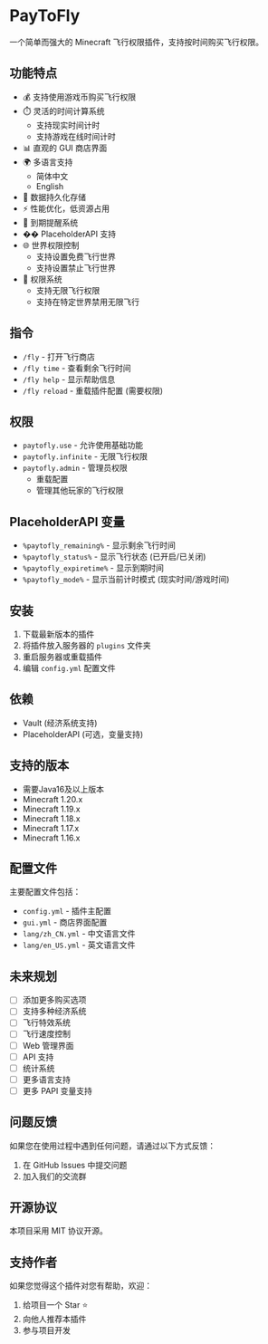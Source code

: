 # PayToFly

一个简单而强大的 Minecraft 飞行权限插件，支持按时间购买飞行权限。

## 功能特点

- 💰 支持使用游戏币购买飞行权限
- ⏱️ 灵活的时间计算系统
  - 支持现实时间计时
  - 支持游戏在线时间计时
- 📊 直观的 GUI 商店界面
- 🌍 多语言支持
  - 简体中文
  - English
- 💾 数据持久化存储
- ⚡ 性能优化，低资源占用
- 🔔 到期提醒系统
- �� PlaceholderAPI 支持
- 🌐 世界权限控制
  - 支持设置免费飞行世界
  - 支持设置禁止飞行世界
- 🔑 权限系统
  - 支持无限飞行权限
  - 支持在特定世界禁用无限飞行

## 指令

- `/fly` - 打开飞行商店
- `/fly time` - 查看剩余飞行时间
- `/fly help` - 显示帮助信息
- `/fly reload` - 重载插件配置 (需要权限)

## 权限

- `paytofly.use` - 允许使用基础功能
- `paytofly.infinite` - 无限飞行权限
- `paytofly.admin` - 管理员权限
  - 重载配置
  - 管理其他玩家的飞行权限

## PlaceholderAPI 变量

- `%paytofly_remaining%` - 显示剩余飞行时间
- `%paytofly_status%` - 显示飞行状态 (已开启/已关闭)
- `%paytofly_expiretime%` - 显示到期时间
- `%paytofly_mode%` - 显示当前计时模式 (现实时间/游戏时间)

## 安装

1. 下载最新版本的插件
2. 将插件放入服务器的 `plugins` 文件夹
3. 重启服务器或重载插件
4. 编辑 `config.yml` 配置文件

## 依赖

- Vault (经济系统支持)
- PlaceholderAPI (可选，变量支持)

## 支持的版本
- 需要Java16及以上版本
- Minecraft 1.20.x
- Minecraft 1.19.x
- Minecraft 1.18.x
- Minecraft 1.17.x
- Minecraft 1.16.x

## 配置文件

主要配置文件包括：
- `config.yml` - 插件主配置
- `gui.yml` - 商店界面配置
- `lang/zh_CN.yml` - 中文语言文件
- `lang/en_US.yml` - 英文语言文件

## 未来规划

- [ ] 添加更多购买选项
- [ ] 支持多种经济系统
- [ ] 飞行特效系统
- [ ] 飞行速度控制
- [ ] Web 管理界面
- [ ] API 支持
- [ ] 统计系统
- [ ] 更多语言支持
- [ ] 更多 PAPI 变量支持

## 问题反馈

如果您在使用过程中遇到任何问题，请通过以下方式反馈：
1. 在 GitHub Issues 中提交问题
2. 加入我们的交流群

## 开源协议

本项目采用 MIT 协议开源。

## 支持作者

如果您觉得这个插件对您有帮助，欢迎：
1. 给项目一个 Star ⭐
2. 向他人推荐本插件
3. 参与项目开发 
